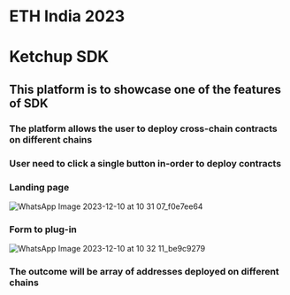 # ETH India 2023
# Ketchup SDK 

## This platform is to showcase one of the features of SDK
### The platform allows the user to deploy cross-chain contracts on different chains
### User need to click a single button in-order to deploy contracts


### Landing page
![WhatsApp Image 2023-12-10 at 10 31 07_f0e7ee64](https://github.com/Rushikesh0125/ETH_India2023/assets/85375791/52f4f7b0-0f8b-455e-92e0-71b6ed93fe77)
### Form to plug-in 
![WhatsApp Image 2023-12-10 at 10 32 11_be9c9279](https://github.com/Rushikesh0125/ETH_India2023/assets/85375791/1f48e984-52c3-4bdd-b780-ecfbc917dabe)

### The outcome will be array of addresses deployed on different chains




